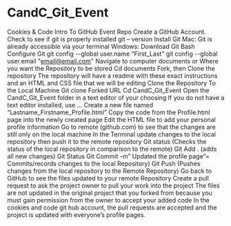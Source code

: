 # CandC_Git_Event
Cookies &amp; Code Intro To GitHub Event Repo
Create a GitHub Account. 
Check to see if git is properly installed 
git – version
Install Git
Mac: Git is already accessible via your terminal
Windows: Download Git Bash 
Configure Git
git config --global user.name "First_Last"
git config --global user.email "email@email.com"
Navigate to computer documents or Where you want the Repository to be stored
Cd documents
Fork, then Clone the repository
The repository will have a readme with these exact instructions and an HTML and CSS file that we will be editing
Clone the Repository To the Local Machine
Git clone  Forked URL
Cd CandC_Git_Event
Open the CandC_Git_Event folder in a text editor of your choosing
If you do not have a text editor installed, use … 
Create a new file named “Lastname_Firstname_Profile.html”
Copy the code from the Profile.html page into the newly created page
Edit the HTML file to add your personal profile information
Go to remote (github.com) to see that the changes are still only on the local machine
In the Terminal update changes to the local repository then push it to the remote repository
Git status (Checks the status of the local repository in comparison to the remote)
Git Add . (adds all new changes)
Git Status
Git Commit -m” Updated the profile page”= Commits/records changes to the local Repository)
Git Push (Pushes changes from the local repository to the Remote Repository)
Go back to GitHub to see the files updated to your remote Repository
Create a pull request to ask the project owner to pull your work into the project
 The files are not updated in the original project that you forked from because you must gain permission from the owner to accept your added code
In the cookies and code git hub account, the pull requests are accepted and the project is updated with everyone’s profile pages. 
 

